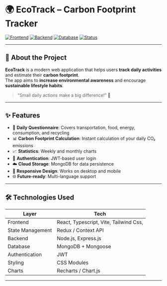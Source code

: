 # 🌍 EcoTrack – Carbon Footprint Tracker

[![Frontend](https://img.shields.io/badge/Frontend-React-blue.svg)](https://reactjs.org/) 
[![Backend](https://img.shields.io/badge/Backend-Node.js-yellow.svg)](https://nodejs.org/) 
[![Database](https://img.shields.io/badge/Database-MongoDB-brightgreen.svg)](https://www.mongodb.com/) 
[![Status](https://img.shields.io/badge/Status-In%20Development-orange.svg)]()

---

## 🌱 About the Project
**EcoTrack** is a modern web application that helps users **track daily activities** and estimate their **carbon footprint**.  
The app aims to **increase environmental awareness** and encourage **sustainable lifestyle habits**.  

> “Small daily actions make a big difference!” 🌿

---

## ✨ Features
- 📝 **Daily Questionnaire**: Covers transportation, food, energy, consumption, and recycling  
- 📊 **Carbon Footprint Calculation**: Instant calculation of your daily CO₂ emissions  
- 📈 **Statistics**: Weekly and monthly charts  
- 🔑 **Authentication**: JWT-based user login  
- ☁️ **Cloud Storage**: MongoDB for data persistence  
- 📱 **Responsive Design**: Works on desktop and mobile  
- 🌐 **Future-ready**: Multi-language support  

---

## 🛠️ Technologies Used

| Layer | Tech |
|-------|------|
| Frontend | React, Typescript, Vite, Tailwind Css, |
| State Management | Redux / Context API |
| Backend | Node.js, Express.js |
| Database | MongoDB + Mongoose |
| Authentication | JWT |
| Styling | CSS Modules |
| Charts | Recharts / Chart.js |

---
